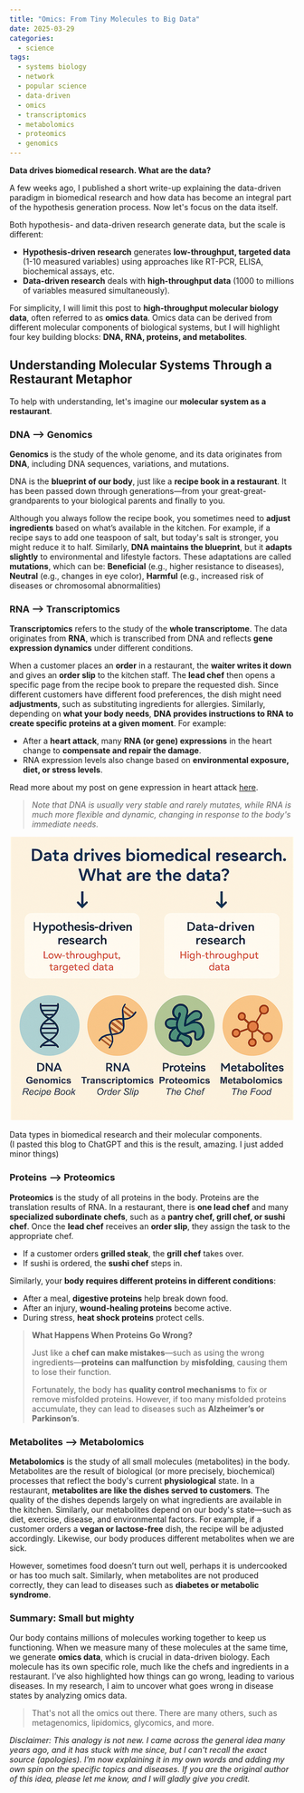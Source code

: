 ```yaml
---
title: "Omics: From Tiny Molecules to Big Data"
date: 2025-03-29
categories:
  - science
tags:
  - systems biology
  - network
  - popular science
  - data-driven
  - omics
  - transcriptomics
  - metabolomics
  - proteomics
  - genomics
---
```



<strong>Data drives biomedical research. What are the data?</strong>


<p>A few weeks ago, I published a short write-up explaining the data-driven paradigm in biomedical research and how data has become an integral part of the hypothesis generation process. Now let's focus on the data itself.</p>

<p>Both hypothesis- and data-driven research generate data, but the scale is different:</p>

<ul>
    <li><strong>Hypothesis-driven research</strong> generates <strong>low-throughput, targeted data</strong> (1-10 measured variables) using approaches like RT-PCR, ELISA, biochemical assays, etc.</li>
    <li><strong>Data-driven research</strong> deals with <strong>high-throughput data</strong> (1000 to millions of variables measured simultaneously).</li>
</ul>

<p>For simplicity, I will limit this post to <strong>high-throughput molecular biology data</strong>, often referred to as <strong>omics data</strong>. Omics data can be derived from different molecular components of biological systems, but I will highlight four key building blocks: <strong>DNA, RNA, proteins, and metabolites</strong>.</p>

<h2>Understanding Molecular Systems Through a Restaurant Metaphor</h2>

<p>To help with understanding, let's imagine our <strong>molecular system as a restaurant</strong>.</p>


<h3>DNA --> Genomics</h3>

<p><strong>Genomics</strong> is the study of the whole genome, and its data originates from <strong>DNA</strong>, including DNA sequences, variations, and mutations.</p>

<p>DNA is the <strong>blueprint of our body</strong>, just like a <strong>recipe book in a restaurant</strong>. It has been passed down through generations—from your great-great-grandparents to your biological parents and finally to you.</p>

<p>Although you always follow the recipe book, you sometimes need to <strong>adjust ingredients</strong> based on what’s available in the kitchen. For example, if a recipe says to add one teaspoon of salt, but today's salt is stronger, you might reduce it to half. Similarly, <strong>DNA maintains the blueprint</strong>, but it <strong>adapts slightly</strong> to environmental and lifestyle factors. These adaptations are called <strong>mutations</strong>, which can be: <strong>Beneficial</strong> (e.g., higher resistance to diseases), <strong>Neutral</strong> (e.g., changes in eye color), <strong>Harmful</strong> (e.g., increased risk of diseases or chromosomal abnormalities) </p>


<h3> RNA --> Transcriptomics </h3>

<p><strong>Transcriptomics</strong> refers to the study of the <strong>whole transcriptome</strong>. The data originates from <strong>RNA</strong>, which is transcribed from DNA and reflects <strong>gene expression dynamics</strong> under different conditions.</p>

<p>When a customer places an <strong>order</strong> in a restaurant, the <strong>waiter writes it down</strong> and gives an <strong>order slip</strong> to the kitchen staff. The <strong>lead chef</strong> then opens a specific page from the recipe book to prepare the requested dish. Since different customers have different food preferences, the dish might need <strong>adjustments</strong>, such as substituting ingredients for allergies. Similarly, depending on <strong>what your body needs</strong>, <strong>DNA provides instructions to RNA to create specific proteins at a given moment</strong>. For example:</p>

<ul>
    <li>After a <strong>heart attack</strong>, many <strong>RNA (or gene) expressions</strong> in the heart change to <strong>compensate and repair the damage</strong>.</li>
    <li>RNA expression levels also change based on <strong>environmental exposure, diet, or stress levels</strong>.</li>
</ul>

<p>Read more about my post on gene expression in heart attack <a href="https://blog.muharif.net/WhatIsHappeningHeartAttack/" target="_blank">here</a>.</p>

<blockquote>
    <p><em>Note that DNA is usually very stable and rarely mutates, while RNA is much more flexible and dynamic, changing in response to the body's immediate needs.</em></p>
</blockquote>


<p align="center">
  <img src="https://raw.githubusercontent.com/muharif/PersonalBlog/master/assets/images/MoleculesOmics.png">
  <figcaption>Data types in biomedical research and their molecular components.<br>(I pasted this blog to ChatGPT and this is the result, amazing. I just added minor things)</figcaption>
</p>


<h3>Proteins --> Proteomics</h3>

<p><strong>Proteomics</strong> is the study of all proteins in the body. Proteins are the translation results of RNA. In a restaurant, there is <strong>one lead chef</strong> and many <strong>specialized subordinate chefs</strong>, such as a <strong>pantry chef, grill chef, or sushi chef</strong>. Once the <strong>lead chef</strong> receives an <strong>order slip</strong>, they assign the task to the appropriate chef.</p>

<ul>
    <li>If a customer orders <strong>grilled steak</strong>, the <strong>grill chef</strong> takes over.</li>
    <li>If sushi is ordered, the <strong>sushi chef</strong> steps in.</li>
</ul>

<p>Similarly, your <strong>body requires different proteins in different conditions</strong>:</p>

<ul>
    <li>After a meal, <strong>digestive proteins</strong> help break down food.</li>
    <li>After an injury, <strong>wound-healing proteins</strong> become active.</li>
    <li>During stress, <strong>heat shock proteins</strong> protect cells.</li>
</ul>

<blockquote>
  <p><strong>What Happens When Proteins Go Wrong?</strong></p>
  <p>Just like a <strong>chef can make mistakes</strong>—such as using the wrong ingredients—<strong>proteins can malfunction</strong> by <strong>misfolding</strong>, causing them to lose their function.</p>

  <p>Fortunately, the body has <strong>quality control mechanisms</strong> to fix or remove misfolded proteins. However, if too many misfolded proteins accumulate, they can lead to diseases such as <strong>Alzheimer’s or Parkinson’s</strong>.</p>
</blockquote>


<h3>Metabolites --> Metabolomics</h3>


<p><strong>Metabolomics</strong> is the study of all small molecules (metabolites) in the body. Metabolites are the result of biological (or more precisely, biochemical) processes that reflect the body's current <strong>physiological</strong> state. In a restaurant, <strong>metabolites are like the dishes served to customers</strong>. The quality of the dishes depends largely on what ingredients are available in the kitchen. Similarly, our metabolites depend on our body's state—such as diet, exercise, disease, and environmental factors. For example, if a customer orders a <strong>vegan or lactose-free</strong> dish, the recipe will be adjusted accordingly. Likewise, our body produces different metabolites when we are sick.</p>

<p>However, sometimes food doesn’t turn out well, perhaps it is undercooked or has too much salt. Similarly, when metabolites are not produced correctly, they can lead to diseases such as <strong>diabetes or metabolic syndrome</strong>.</p>


<h3>Summary: Small but mighty</h3>

<p>Our body contains millions of molecules working together to keep us functioning. When we measure many of these molecules at the same time, we generate <strong>omics data</strong>, which is crucial in data-driven biology.  Each molecule has its own specific role, much like the chefs and ingredients in a restaurant. I’ve also highlighted how things can go wrong, leading to various diseases. In my research, I aim to uncover what goes wrong in disease states by analyzing omics data.</p>

<blockquote>
  <p>That's not all the omics out there. There are many others, such as metagenomics, lipidomics, glycomics, and more.</p>
</blockquote>

<p><em>Disclaimer: This analogy is not new. I came across the general idea many years ago, and it has stuck with me since, but I can't recall the exact source (apologies). I’m now explaining it in my own words and adding my own spin on the specific topics and diseases. If you are the original author of this idea, please let me know, and I will gladly give you credit.</em></p>
